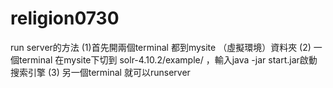 # religion0730

run server的方法
(1)首先開兩個terminal 都到mysite （虛擬環境）資料夾
(2) 一個terminal 在mysite下切到 solr-4.10.2/example/ ，輸入java -jar start.jar啟動搜索引擎
(3) 另一個terminal 就可以runserver
